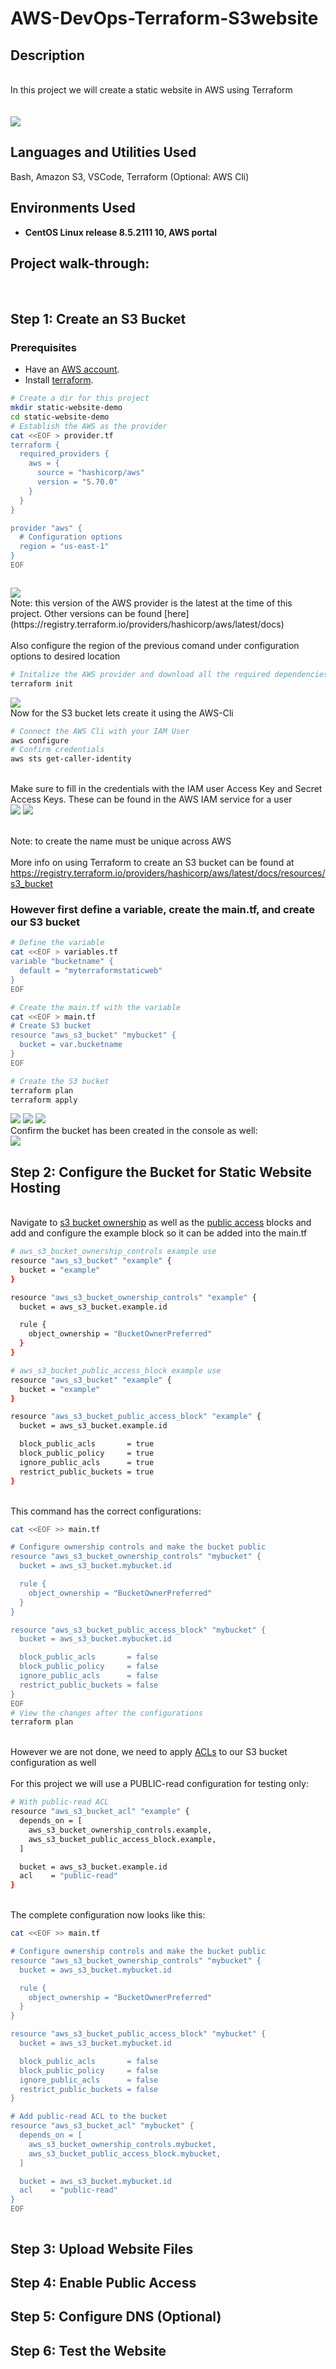 # AWS-DevOps-Terraform-S3website
<h2>Description</h2>
<br/> In this project we will create a static website in AWS using Terraform
<br />
<br/> <br/>
<img src="https://github.com/user-attachments/assets/6cc07b09-9d87-4aba-9c37-b93f70bbd430"/>


<h2>Languages and Utilities Used</h2>

Bash, Amazon S3, VSCode, Terraform (Optional: AWS Cli)

<h2>Environments Used </h2>

- <b>CentOS Linux release 8.5.2111
 10, AWS portal </b>

<h2>Project walk-through:</h2>
<br/>
<p align="center">

 ##  Step 1: Create an S3 Bucket

### **Prerequisites**  
- Have an [AWS account](https://aws.amazon.com/console/).   
- Install [terraform](https://developer.hashicorp.com/terraform/install).

```Bash
# Create a dir for this project 
mkdir static-website-demo
cd static-website-demo
# Establish the AWS as the provider
cat <<EOF > provider.tf
terraform {
  required_providers {
    aws = {
      source = "hashicorp/aws"
      version = "5.70.0"
    }
  }
}

provider "aws" {
  # Configuration options
  region = "us-east-1"
}
EOF



```
<img src="https://github.com/user-attachments/assets/4d3c9e6f-31ee-4e03-9a5e-b63bad951c60"/>
<br/> Note: this version of the AWS provider is the latest at the time of this project. Other versions can be found [here](https://registry.terraform.io/providers/hashicorp/aws/latest/docs) <br/>
<br/> Also configure the region of the previous comand under configuration options to desired location <br/>

```Bash
# Initalize the AWS provider and download all the required dependencies and files
terraform init
``` 
<img src="https://github.com/user-attachments/assets/b26f1c4f-7408-4dd5-a9ee-3f23a82ba170"/>
<br/> Now for the S3 bucket lets create it using the AWS-Cli<br/>

```Bash
# Connect the AWS Cli with your IAM User
aws configure
# Confirm credentials
aws sts get-caller-identity
```

<br/> Make sure to fill in the credentials with the IAM user Access Key and Secret Access Keys. These can be found in the AWS IAM service for a user <br/>
<img src="https://github.com/user-attachments/assets/03525b0f-63db-4fd9-a8ad-4fdbcedfc453"/>
<img src="https://github.com/user-attachments/assets/3d1d680f-aa50-4ac9-9f41-2e102082fe11"/>

<br/> Note: to create the name must be unique across AWS  <br/>
<br/> More info on using Terraform to create an S3 bucket can be found at https://registry.terraform.io/providers/hashicorp/aws/latest/docs/resources/s3_bucket <br/>

### However first define a variable, create the main.tf, and create our S3 bucket

```Bash
# Define the variable 
cat <<EOF > variables.tf
variable "bucketname" {
  default = "myterraformstaticweb"
}
EOF

# Create the main.tf with the variable
cat <<EOF > main.tf
# Create S3 bucket
resource "aws_s3_bucket" "mybucket" {
  bucket = var.bucketname
}
EOF

# Create the S3 bucket
terraform plan
terraform apply

```

<img src="https://github.com/user-attachments/assets/319c58f0-ccbd-43f4-a005-01324d213587"/>
<img src="https://github.com/user-attachments/assets/f4ca7509-f755-4f29-bf63-068e39c82d80"/>
<img src="https://github.com/user-attachments/assets/0aa175f5-0098-42e9-a9f8-df1e7e608ab5"/>
<br/> Confirm the bucket has been created in the console as well: <br/>
<img src ="https://github.com/user-attachments/assets/d6b44cd9-60f7-45d3-9195-c94faa028787"/>


## Step 2: Configure the Bucket for Static Website Hosting

<br/> Navigate to [s3 bucket ownership](https://registry.terraform.io/providers/hashicorp/aws/latest/docs/resources/s3_bucket_ownership_controls) as well as the [public access](https://registry.terraform.io/providers/hashicorp/aws/latest/docs/resources/s3_bucket_public_access_block) blocks and add and configure the example block so it can be added into the main.tf <br/>

```Bash
# aws_s3_bucket_ownership_controls example use
resource "aws_s3_bucket" "example" {
  bucket = "example"
}

resource "aws_s3_bucket_ownership_controls" "example" {
  bucket = aws_s3_bucket.example.id

  rule {
    object_ownership = "BucketOwnerPreferred"
  }
}

# aws_s3_bucket_public_access_block example use
resource "aws_s3_bucket" "example" {
  bucket = "example"
}

resource "aws_s3_bucket_public_access_block" "example" {
  bucket = aws_s3_bucket.example.id

  block_public_acls       = true
  block_public_policy     = true
  ignore_public_acls      = true
  restrict_public_buckets = true
}
```


<br/> This command has the correct configurations:<br/>

```Bash
cat <<EOF >> main.tf

# Configure ownership controls and make the bucket public
resource "aws_s3_bucket_ownership_controls" "mybucket" {
  bucket = aws_s3_bucket.mybucket.id

  rule {
    object_ownership = "BucketOwnerPreferred"
  }
}

resource "aws_s3_bucket_public_access_block" "mybucket" {
  bucket = aws_s3_bucket.mybucket.id

  block_public_acls       = false
  block_public_policy     = false
  ignore_public_acls      = false
  restrict_public_buckets = false
}
EOF
# View the changes after the configurations
terraform plan

```



<br/> However we are not done, we need to apply [ACLs](https://registry.terraform.io/providers/hashicorp/aws/latest/docs/resources/s3_bucket_acl) to our S3 bucket configuration as well  <br/>
<br/> For this project we will use a PUBLIC-read configuration for testing only: <br/>
```Bash
# With public-read ACL
resource "aws_s3_bucket_acl" "example" {
  depends_on = [
    aws_s3_bucket_ownership_controls.example,
    aws_s3_bucket_public_access_block.example,
  ]

  bucket = aws_s3_bucket.example.id
  acl    = "public-read"
}
```

<br/> The complete configuration now looks like this: <br/>

```Bash
cat <<EOF >> main.tf

# Configure ownership controls and make the bucket public
resource "aws_s3_bucket_ownership_controls" "mybucket" {
  bucket = aws_s3_bucket.mybucket.id

  rule {
    object_ownership = "BucketOwnerPreferred"
  }
}

resource "aws_s3_bucket_public_access_block" "mybucket" {
  bucket = aws_s3_bucket.mybucket.id

  block_public_acls       = false
  block_public_policy     = false
  ignore_public_acls      = false
  restrict_public_buckets = false
}

# Add public-read ACL to the bucket
resource "aws_s3_bucket_acl" "mybucket" {
  depends_on = [
    aws_s3_bucket_ownership_controls.mybucket,
    aws_s3_bucket_public_access_block.mybucket,
  ]

  bucket = aws_s3_bucket.mybucket.id
  acl    = "public-read"
}
EOF

```


<img src=""/>



## Step 3: Upload Website Files

## Step 4: Enable Public Access

## Step 5: Configure DNS (Optional)

## Step 6: Test the Website


